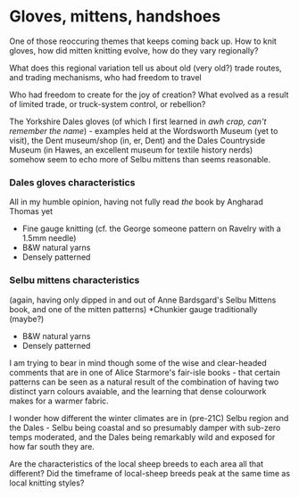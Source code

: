 # Gloves, mittens, handshoes

One of those reoccuring themes that keeps coming back up. How to knit gloves, how did mitten knitting evolve, how do they vary regionally?

What does this regional variation tell us about old (very old?) trade routes, and trading mechanisms, who had freedom to travel

Who had freedom to create for the joy of creation? What evolved as a result of limited trade, or truck-system control, or rebellion?

The Yorkshire Dales gloves (of which I first learned in *awh crap, can't remember the name*) - examples held at the Wordsworth Museum (yet to visit), the Dent museum/shop (in, er, Dent) and the Dales Countryside Museum (in Hawes, an excellent museum for textile history nerds) somehow seem to echo more of Selbu mittens than seems reasonable.

### Dales gloves characteristics
All in my humble opinion, having not fully read *the* book by Angharad Thomas yet

* Fine gauge knitting (cf. the George someone pattern on Ravelry with a 1.5mm needle)
* B&W natural yarns
* Densely patterned

### Selbu mittens characteristics
(again, having only dipped in and out of Anne Bardsgard's Selbu Mittens book, and one of the mitten patterns)
*Chunkier gauge traditionally (maybe?)
* B&W natural yarns
* Densely patterned

I am trying to bear in mind though some of the wise and clear-headed comments that are in one of Alice Starmore's fair-isle books - that certain patterns can be seen as a natural result of the combination of having two distinct yarn colours avaiable, and the learning that dense colourwork makes for a warmer fabric.

I wonder how different the winter climates are in (pre-21C) Selbu region and the Dales - Selbu being coastal and so presumably damper with sub-zero temps moderated, and the Dales being remarkably wild and exposed for how far south they are.

Are the characteristics of the local sheep breeds to each area all that different? Did the timeframe of local-sheep breeds peak at the same time as local knitting styles?
